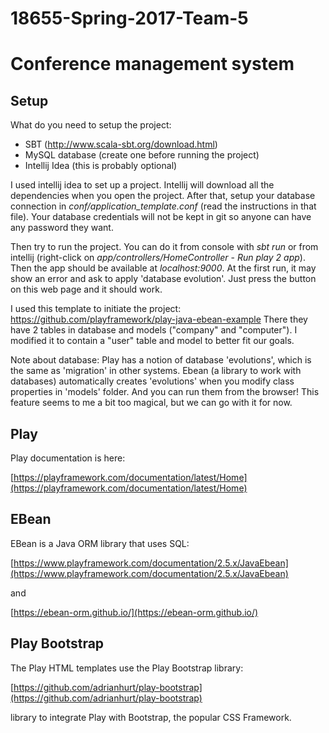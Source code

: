 # 18655-Spring-2017-Team-5
# Conference management system

## Setup

What do you need to setup the project:

* SBT (http://www.scala-sbt.org/download.html)
* MySQL database (create one before running the project)
* Intellij Idea (this is probably optional)

I used intellij idea to set up a project. Intellij will download all the dependencies when you open the project.
After that, setup your database connection in *conf/application_template.conf* (read the instructions in that file).
Your database credentials will not be kept in git so anyone can have any password they want.

Then try to run the project. You can do it from console with *sbt run* or from intellij 
(right-click on *app/controllers/HomeController* - *Run play 2 app*).
Then the app should be available at *localhost:9000*.
At the first run, it may show an error and ask to apply 'database evolution'.
Just press the button on this web page and it should work.
 
I used this template to initiate the project: https://github.com/playframework/play-java-ebean-example
There they have 2 tables in database and models ("company" and "computer"). 
I modified it to contain a "user" table and model to better fit our goals.

Note about database:
Play has a notion of database 'evolutions', which is the same as 'migration' in other systems.
Ebean (a library to work with databases) automatically creates 'evolutions' when you modify class properties in 'models' folder.
And you can run them from the browser!
This feature seems to me a bit too magical, but we can go with it for now.

## Play

Play documentation is here:

[https://playframework.com/documentation/latest/Home](https://playframework.com/documentation/latest/Home)

## EBean

EBean is a Java ORM library that uses SQL:

[https://www.playframework.com/documentation/2.5.x/JavaEbean](https://www.playframework.com/documentation/2.5.x/JavaEbean)

and

[https://ebean-orm.github.io/](https://ebean-orm.github.io/)

## Play Bootstrap

The Play HTML templates use the Play Bootstrap library:

[https://github.com/adrianhurt/play-bootstrap](https://github.com/adrianhurt/play-bootstrap)

library to integrate Play with Bootstrap, the popular CSS Framework.

